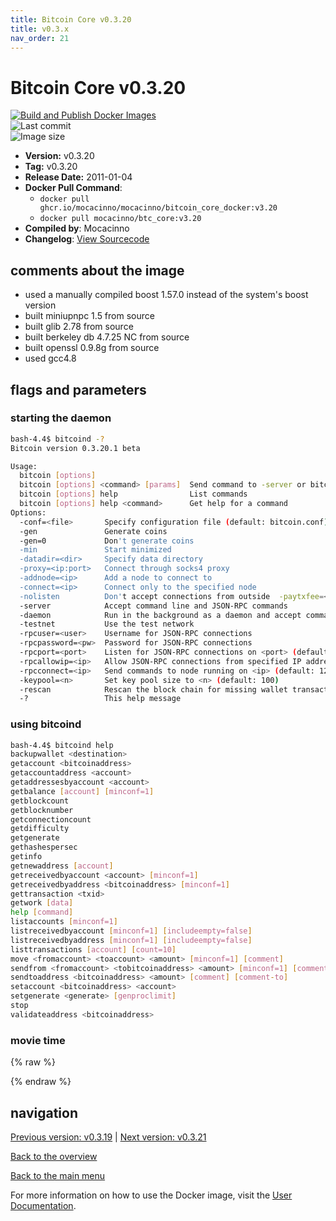 ```yaml
---
title: Bitcoin Core v0.3.20
title: v0.3.x
nav_order: 21
---
```


# Bitcoin Core v0.3.20

[![Build and Publish Docker Images](https://github.com/mocacinno/bitcoin_core_docker/actions/workflows/build-and-publish.yml/badge.svg?branch=v3.20)](https://github.com/mocacinno/bitcoin_core_docker/actions/workflows/build-and-publish.yml)  
![Last commit](https://badgen.net/github/last-commit/mocacinno/bitcoin_core_docker/v3.20)  
![Image size](https://badgen.net/docker/size/mocacinno/btc_core/v3.20?color=green)  

- **Version:** v0.3.20
- **Tag:** v0.3.20
- **Release Date:** 2011-01-04
- **Docker Pull Command**:
  - `docker pull ghcr.io/mocacinno/mocacinno/bitcoin_core_docker:v3.20`
  - `docker pull mocacinno/btc_core:v3.20`
- **Compiled by**: Mocacinno
- **Changelog**: [View Sourcecode](https://github.com/bitcoin/bitcoin/tree/v0.3.20)

## comments about the image

- used a manually compiled boost 1.57.0 instead of the system's boost version
- built miniupnpc 1.5 from source
- built glib 2.78 from source
- built berkeley db 4.7.25 NC from source
- built openssl 0.9.8g from source
- used gcc4.8

## flags and parameters

### starting the daemon

```bash
bash-4.4$ bitcoind -?
Bitcoin version 0.3.20.1 beta

Usage:
  bitcoin [options]
  bitcoin [options] <command> [params]  Send command to -server or bitcoind
  bitcoin [options] help                List commands
  bitcoin [options] help <command>      Get help for a command
Options:
  -conf=<file>       Specify configuration file (default: bitcoin.conf)
  -gen               Generate coins
  -gen=0             Don't generate coins
  -min               Start minimized
  -datadir=<dir>     Specify data directory
  -proxy=<ip:port>   Connect through socks4 proxy
  -addnode=<ip>      Add a node to connect to
  -connect=<ip>      Connect only to the specified node
  -nolisten          Don't accept connections from outside  -paytxfee=<amt>    Fee per KB to add to transactions you send
  -server            Accept command line and JSON-RPC commands
  -daemon            Run in the background as a daemon and accept commands
  -testnet           Use the test network
  -rpcuser=<user>    Username for JSON-RPC connections
  -rpcpassword=<pw>  Password for JSON-RPC connections
  -rpcport=<port>    Listen for JSON-RPC connections on <port> (default: 8332)
  -rpcallowip=<ip>   Allow JSON-RPC connections from specified IP address
  -rpcconnect=<ip>   Send commands to node running on <ip> (default: 127.0.0.1)
  -keypool=<n>       Set key pool size to <n> (default: 100)
  -rescan            Rescan the block chain for missing wallet transactions
  -?                 This help message
```

### using bitcoind

```bash
bash-4.4$ bitcoind help
backupwallet <destination>
getaccount <bitcoinaddress>
getaccountaddress <account>
getaddressesbyaccount <account>
getbalance [account] [minconf=1]
getblockcount
getblocknumber
getconnectioncount
getdifficulty
getgenerate
gethashespersec
getinfo
getnewaddress [account]
getreceivedbyaccount <account> [minconf=1]
getreceivedbyaddress <bitcoinaddress> [minconf=1]
gettransaction <txid>
getwork [data]
help [command]
listaccounts [minconf=1]
listreceivedbyaccount [minconf=1] [includeempty=false]
listreceivedbyaddress [minconf=1] [includeempty=false]
listtransactions [account] [count=10]
move <fromaccount> <toaccount> <amount> [minconf=1] [comment]
sendfrom <fromaccount> <tobitcoinaddress> <amount> [minconf=1] [comment] [comment-to]
sendtoaddress <bitcoinaddress> <amount> [comment] [comment-to]
setaccount <bitcoinaddress> <account>
setgenerate <generate> [genproclimit]
stop
validateaddress <bitcoinaddress>
```

### movie time

{% raw %}
<link rel="stylesheet" href="https://mocacinno.com/asciinema-player.css">
   <div id="fullnode"></div>
   <script src="https://mocacinno.com/asciinema-player.min.js"></script>
   <script>
      AsciinemaPlayer.create('./casts/v0.3.20.cast', document.getElementById('fullnode'));
   </script>
{% endraw %}

## navigation

[Previous version: v0.3.19](./v3.19.md) | [Next version: v0.3.21](./v3.21.md)

[Back to the overview](./Readme.md)

[Back to the main menu](../Readme.md)

For more information on how to use the Docker image, visit the [User Documentation](../userdocs/Readme.md).
